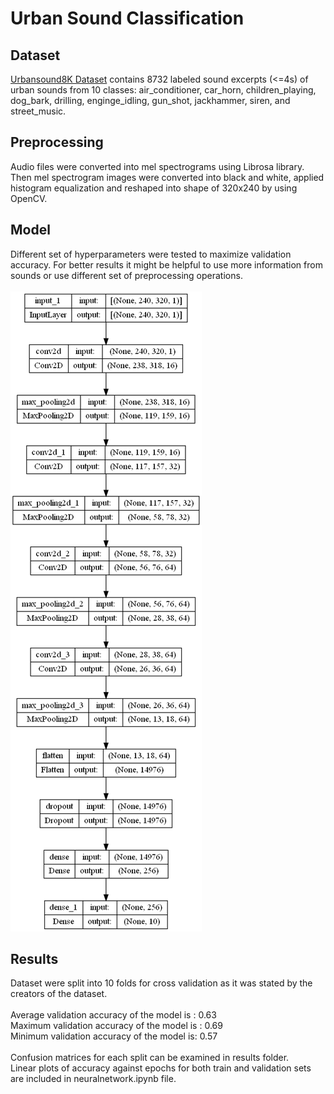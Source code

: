 
# Urban Sound Classification




## Dataset

[Urbansound8K Dataset](https://urbansounddataset.weebly.com/urbansound8k.html) contains 8732 labeled sound excerpts (<=4s) of urban sounds from 10 classes: air_conditioner, car_horn, children_playing, dog_bark, drilling, enginge_idling, gun_shot, jackhammer, siren, and street_music. 



  
## Preprocessing

Audio files were converted into mel spectrograms using Librosa library.\
Then mel spectrogram images were converted into black and white, applied histogram equalization and reshaped into shape of 320x240 by using OpenCV.


## Model

Different set of hyperparameters were tested to maximize validation accuracy. For better results it might be helpful to use more information from sounds or use different set of preprocessing operations.\
\
![Model](https://raw.githubusercontent.com/ahmetfirat23/urban-sound-classification-with-cnn/main/results/model.png)

  
## Results

Dataset were split into 10 folds for cross validation as it was stated by the creators of the dataset. \
\
Average validation accuracy of the model is : 0.63\
Maximum validation accuracy of the model is : 0.69\
Minimum validation accuracy of the model is: 0.57\
\
Confusion matrices for each split can be examined in results folder.\
Linear plots of accuracy against epochs for both train and validation sets are included in neuralnetwork.ipynb file.
  
